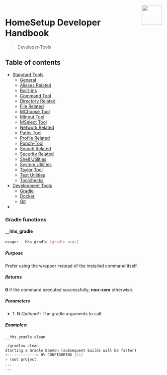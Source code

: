 <img src="https://iili.io/HvtxC1S.png" width="64" height="64" align="right" />

# HomeSetup Developer Handbook
>
> Developer-Tools

## Table of contents

<!-- toc -->

- [Standard Tools](../../functions.md#standard-tools)
  - [General](../std-tools/general.md#general-functions)
  - [Aliases Related](../std-tools/aliases-related.md#aliases-related-functions)
  - [Built-ins](../std-tools/built-ins.md#built-ins-functions)
  - [Command Tool](../std-tools/command-tool.md#command-tool)
  - [Directory Related](../std-tools/directory-related.md#directory-related-functions)
  - [File Related](../std-tools/file-related.md#file-related-functions)
  - [MChoose Tool](../std-tools/clitt.md#mchoose-tool)
  - [MInput Tool](../std-tools/clitt.md#minput-tool)
  - [MSelect Tool](../std-tools/clitt.md#mselect-tool)
  - [Network Related](../std-tools/network-related.md#network-related-functions)
  - [Paths Tool](../std-tools/paths-tool.md#paths-tool)
  - [Profile Related](../std-tools/profile-related.md#profile-related-functions)
  - [Punch-Tool](../std-tools/punch-tool.md#punch-tool)
  - [Search Related](../std-tools/search-related.md#search-related-functions)
  - [Security Related](../std-tools/security-related.md#security-related-functions)
  - [Shell Utilities](../std-tools/shell-utilities.md#shell-utilities)
  - [System Utilities](../std-tools/system-utilities.md#system-utilities)
  - [Taylor Tool](../std-tools/taylor-tool.md#taylor-tool)
  - [Text Utilities](../std-tools/text-utilities.md#text-utilities)
  - [Toolchecks](../std-tools/toolchecks.md#tool-checks-functions)
- [Development Tools](../../functions.md#development-tools)
  - [Gradle](gradle-tools.md#gradle-functions)
  - [Docker](docker-tools.md#docker-functions)
  - [Git](git-tools.md#git-functions)
-
<!-- tocstop -->

### Gradle functions

#### __hhs_gradle

```bash
usage: __hhs_gradle [gradle_args]
```

##### **Purpose**

Prefer using the wrapper instead of the installed command itself.

##### **Returns**

**0** if the command executed successfully; **non-zero** otherwise.

##### **Parameters**

- $1..$N _Optional_ : The gradle arguments to call.

##### **Examples:**

`__hhs_gradle clean`

```bash
./gradlew clean
Starting a Gradle Daemon (subsequent builds will be faster)
<-------------> 0% CONFIGURING [1s]
> root project
...
...
```
